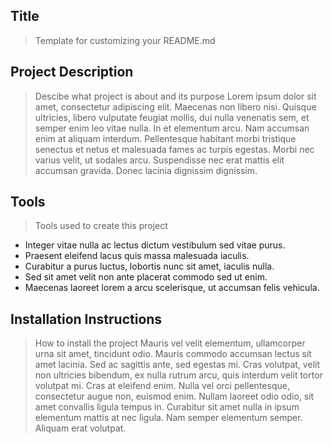 Title
---
> Template for customizing your README.md

Project Description
---
> Descibe what project is about and its purpose
Lorem ipsum dolor sit amet, consectetur adipiscing elit. Maecenas non libero nisi. Quisque ultricies, libero vulputate feugiat mollis, dui nulla venenatis sem, et semper enim leo vitae nulla. In et elementum arcu. Nam accumsan enim at aliquam interdum. Pellentesque habitant morbi tristique senectus et netus et malesuada fames ac turpis egestas. Morbi nec varius velit, ut sodales arcu. Suspendisse nec erat mattis elit accumsan gravida. Donec lacinia dignissim dignissim.

Tools
---
> Tools used to create this project
- Integer vitae nulla ac lectus dictum vestibulum sed vitae purus.
- Praesent eleifend lacus quis massa malesuada iaculis.
- Curabitur a purus luctus, lobortis nunc sit amet, iaculis nulla.
- Sed sit amet velit non ante placerat commodo sed ut enim.
- Maecenas laoreet lorem a arcu scelerisque, ut accumsan felis vehicula.

Installation Instructions
---
> How to install the project
Mauris vel velit elementum, ullamcorper urna sit amet, tincidunt odio. Mauris commodo accumsan lectus sit amet lacinia. Sed ac sagittis ante, sed egestas mi. Cras volutpat, velit non ultricies bibendum, ex nulla rutrum arcu, quis interdum velit tortor volutpat mi. Cras at eleifend enim. Nulla vel orci pellentesque, consectetur augue non, euismod enim. Nullam laoreet odio odio, sit amet convallis ligula tempus in. Curabitur sit amet nulla in ipsum elementum mattis at nec ligula. Nam semper elementum semper. Aliquam erat volutpat.


